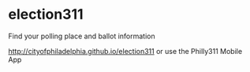 election311
===========

Find your polling place and ballot information

http://cityofphiladelphia.github.io/election311 or use the Philly311 Mobile App
